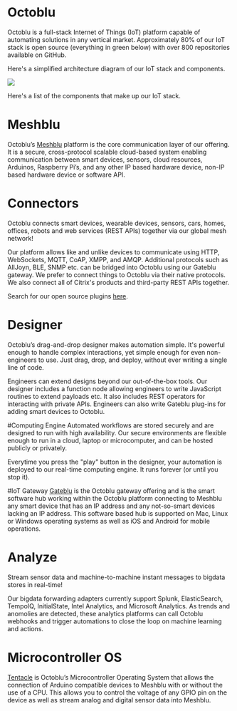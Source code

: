 # Octoblu
Octoblu is a full-stack Internet of Things (IoT) platform capable of automating solutions in any vertical market. Approximately 80% of our IoT stack is open source (everything in green below) with over 800 repositories available on GitHub.

Here's a simplified architecture diagram of our IoT stack and components.

![](https://octoblu.com/images/others/architecture.png)

Here's a list of the components that make up our IoT stack.

# Meshblu
Octoblu’s [Meshblu](https://github.com/octoblu/meshblu) platform is the core communication layer of our offering. It is a secure, cross-protocol scalable cloud-based system enabling communication between smart devices, sensors, cloud resources, Arduinos, Raspberry Pi’s, and any other IP based hardware device, non-IP based hardware device or software API.

# Connectors
Octoblu connects smart devices, wearable devices, sensors, cars, homes, offices, robots and web services (REST APIs) together via our global mesh network!

Our platform allows like and unlike devices to communicate using HTTP, WebSockets, MQTT, CoAP, XMPP, and AMQP. Additional protocols such as AllJoyn, BLE, SNMP etc. can be bridged into Octoblu using our Gateblu gateway. We prefer to connect things to Octoblu via their native protocols. We also connect all of Citrix's products and third-party REST APIs together.

Search for our open source plugins [here](https://github.com/search?q=org%3Aoctoblu+meshblu-).

# Designer
Octoblu’s drag-and-drop designer makes automation simple. It's powerful enough to handle complex interactions, yet simple enough for even non-engineers to use. Just drag, drop, and deploy, without ever writing a single line of code.

Engineers can extend designs beyond our out-of-the-box tools. Our designer includes a function node allowing engineers to write JavaScript routines to extend payloads etc. It also includes REST operators for interacting with private APIs. Engineers can also write Gateblu plug-ins for adding smart devices to Octoblu.

#Computing Engine
Automated workflows are stored securely and are designed to run with high availability. Our secure environments are flexible enough to run in a cloud, laptop or microcomputer, and can be hosted publicly or privately.

Everytime you press the "play" button in the designer, your automation is deployed to our real-time computing engine. It runs forever (or until you stop it).


#IoT Gateway
[Gateblu](https://github.com/octoblu/gateblu) is the Octoblu gateway offering and is the smart software hub working within the Octoblu platform connecting to Meshblu any smart device that has an IP address and any not-so-smart devices lacking an IP address. This software based hub is supported on Mac, Linux or Windows operating systems as well as iOS and Android for mobile operations.

# Analyze
Stream sensor data and machine-to-machine instant messages to bigdata stores in real-time!

Our bigdata forwarding adapters currently support Splunk, ElasticSearch, TempoIQ, InitialState, Intel Analytics, and Microsoft Analytics. As trends and anomolies are detected, these analytics platforms can call Octoblu webhooks and trigger automations to close the loop on machine learning and actions.

# Microcontroller OS
[Tentacle](https://github.com/octoblu/tentacle) is Octoblu’s Microcontroller Operating System that allows the connection of Arduino compatible devices to Meshblu with or without the use of a CPU. This allows you to control the voltage of any GPIO pin on the device as well as stream analog and digital sensor data into Meshblu.
